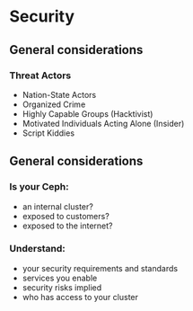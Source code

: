 <!-- .slide: data-state="section-break" id="section-break-2.1" data-timing="10s" -->
# Security 


<!-- .slide: data-state="normal" id="sec-general-0" data-timing="20s" data-menu-title="Thread Actors" -->
## General considerations

### Threat Actors <!-- .element class="fragment" -->

* Nation-State Actors <!-- .element class="fragment" -->
* Organized Crime <!-- .element class="fragment" -->
* Highly Capable Groups (Hacktivist) <!-- .element class="fragment" -->
* Motivated Individuals Acting Alone (Insider) <!-- .element class="fragment" -->
* Script Kiddies <!-- .element class="fragment" -->


<!-- .slide: data-state="normal" id="sec-general-1" data-timing="20s" data-menu-title="General considerations" -->
## General considerations

### Is your Ceph: <!-- .element class="fragment" -->
* an internal cluster? <!-- .element class="fragment" -->
* exposed to customers? <!-- .element class="fragment" -->
* exposed to the internet? <!-- .element class="fragment" -->

### Understand: <!-- .element class="fragment" -->
* your security requirements and standards <!-- .element class="fragment" -->
* services you enable <!-- .element class="fragment" -->
* security risks implied <!-- .element class="fragment" -->
* who has access to your cluster <!-- .element class="fragment" -->

